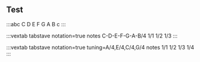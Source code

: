 ## Test

:::abc
C D E F G A B c
:::

:::vextab
tabstave notation=true
notes C-D-E-F-G-A-B/4 1/1 1/2 1/3
:::

:::vextab
tabstave notation=true
tuning=A/4,E/4,C/4,G/4
notes 1/1 1/2 1/3 1/4
:::

